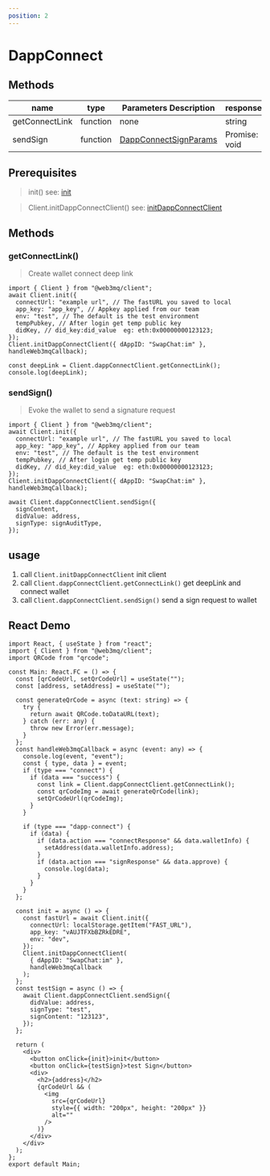 ```yaml
---
position: 2
---
```


# DappConnect

## Methods

| name           | type     | Parameters Description                                                        | response          |
| -------------- | -------- | ----------------------------------------------------------------------------- | ----------------- |
| getConnectLink | function | none                                                                          | string            |
| sendSign       | function | [DappConnectSignParams](/docs/Ethos-SDK/JS-SDK/types/#dappconnectsignparams) | Promise: void     |

## Prerequisites

> init() see: [init](/docs/Ethos-SDK/JS-SDK/client/#init)

> Client.initDappConnectClient() see: [initDappConnectClient](/docs/Ethos-SDK/JS-SDK/client/#initdappconnectclient)

## Methods

### getConnectLink()

> Create wallet connect deep link

```tsx
import { Client } from "@web3mq/client";
await Client.init({
  connectUrl: "example url", // The fastURL you saved to local
  app_key: "app_key", // Appkey applied from our team
  env: "test", // The default is the test environment
  tempPubkey, // After login get temp public key
  didKey, // did_key:did_value  eg: eth:0x00000000123123;
});
Client.initDappConnectClient({ dAppID: "SwapChat:im" }, handleWeb3mqCallback);

const deepLink = Client.dappConnectClient.getConnectLink();
console.log(deepLink);
```

### sendSign()

> Evoke the wallet to send a signature request

```tsx
import { Client } from "@web3mq/client";
await Client.init({
  connectUrl: "example url", // The fastURL you saved to local
  app_key: "app_key", // Appkey applied from our team
  env: "test", // The default is the test environment
  tempPubkey, // After login get temp public key
  didKey, // did_key:did_value  eg: eth:0x00000000123123;
});
Client.initDappConnectClient({ dAppID: "SwapChat:im" }, handleWeb3mqCallback);

await Client.dappConnectClient.sendSign({
  signContent,
  didValue: address,
  signType: signAuditType,
});
```

## usage

1. call `Client.initDappConnectClient` init client
2. call `Client.dappConnectClient.getConnectLink()` get deepLink and connect wallet
3. call `Client.dappConnectClient.sendSign()` send a sign request to wallet

## React Demo

```tsx
import React, { useState } from "react";
import { Client } from "@web3mq/client";
import QRCode from "qrcode";

const Main: React.FC = () => {
  const [qrCodeUrl, setQrCodeUrl] = useState("");
  const [address, setAddress] = useState("");

  const generateQrCode = async (text: string) => {
    try {
      return await QRCode.toDataURL(text);
    } catch (err: any) {
      throw new Error(err.message);
    }
  };
  const handleWeb3mqCallback = async (event: any) => {
    console.log(event, "event");
    const { type, data } = event;
    if (type === "connect") {
      if (data === "success") {
        const link = Client.dappConnectClient.getConnectLink();
        const qrCodeImg = await generateQrCode(link);
        setQrCodeUrl(qrCodeImg);
      }
    }

    if (type === "dapp-connect") {
      if (data) {
        if (data.action === "connectResponse" && data.walletInfo) {
          setAddress(data.walletInfo.address);
        }
        if (data.action === "signResponse" && data.approve) {
          console.log(data);
        }
      }
    }
  };

  const init = async () => {
    const fastUrl = await Client.init({
      connectUrl: localStorage.getItem("FAST_URL"),
      app_key: "vAUJTFXbBZRkEDRE",
      env: "dev",
    });
    Client.initDappConnectClient(
      { dAppID: "SwapChat:im" },
      handleWeb3mqCallback
    );
  };
  const testSign = async () => {
    await Client.dappConnectClient.sendSign({
      didValue: address,
      signType: "test",
      signContent: "123123",
    });
  };

  return (
    <div>
      <button onClick={init}>init</button>
      <button onClick={testSign}>test Sign</button>
      <div>
        <h2>{address}</h2>
        {qrCodeUrl && (
          <img
            src={qrCodeUrl}
            style={{ width: "200px", height: "200px" }}
            alt=""
          />
        )}
      </div>
    </div>
  );
};
export default Main;
```
